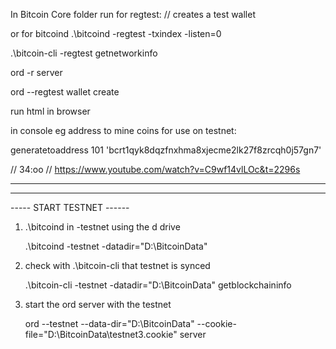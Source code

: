 In Bitcoin Core folder run for regtest:
// creates a test wallet

or for bitcoind
.\bitcoind -regtest -txindex -listen=0

 .\bitcoin-cli -regtest getnetworkinfo

 ord -r server

 ord --regtest wallet create

run html in browser

in console eg address to mine coins for use on testnet:

generatetoaddress 101 'bcrt1qyk8dqzfnxhma8xjecme2lk27f8zrcqh0j57gn7'

// 34:oo
// https://www.youtube.com/watch?v=C9wf14vlLOc&t=2296s


---

---




----- START TESTNET ------
1) .\bitcoind in -testnet using the d drive

    .\bitcoind -testnet -datadir="D:\BitcoinData"

2) check with .\bitcoin-cli that testnet is synced

    .\bitcoin-cli -testnet -datadir="D:\BitcoinData" getblockchaininfo

3) start the ord server with the testnet

    ord --testnet --data-dir="D:\BitcoinData" --cookie-file="D:\BitcoinData\testnet3\.cookie" server

